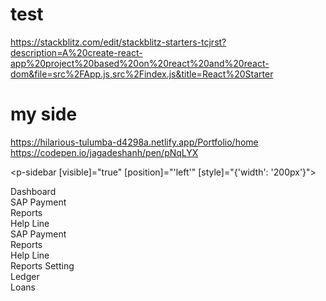 # test
https://stackblitz.com/edit/stackblitz-starters-tcjrst?description=A%20create-react-app%20project%20based%20on%20react%20and%20react-dom&file=src%2FApp.js,src%2Findex.js&title=React%20Starter

# my side 
https://hilarious-tulumba-d4298a.netlify.app/Portfolio/home
https://codepen.io/jagadeshanh/pen/pNqLYX

<p-sidebar [visible]="true" [position]="'left'" [style]="{'width': '200px'}">
  <div class="custom-background1" (click)="navigateTo('/sidebar')">Dashboard</div>
  <div class="custom-background" (click)="navigateTo('/reports')">SAP Payment</div>
  <div class="custom-background" (click)="navigateTo('/reports')">Reports</div>
  <div class="custom-background">Help Line</div>
  <div class="custom-background">SAP Payment</div>
  <div class="custom-background">Reports</div>
  <div class="custom-background">Help Line</div>
  <div class="custom-background">Reports Setting</div>
  <div class="custom-background">Ledger</div>
  <div class="custom-background">Loans</div>
</p-sidebar>

<div>
  <router-outlet></router-outlet>
  <app-dashboard></app-dashboard>
</div>

